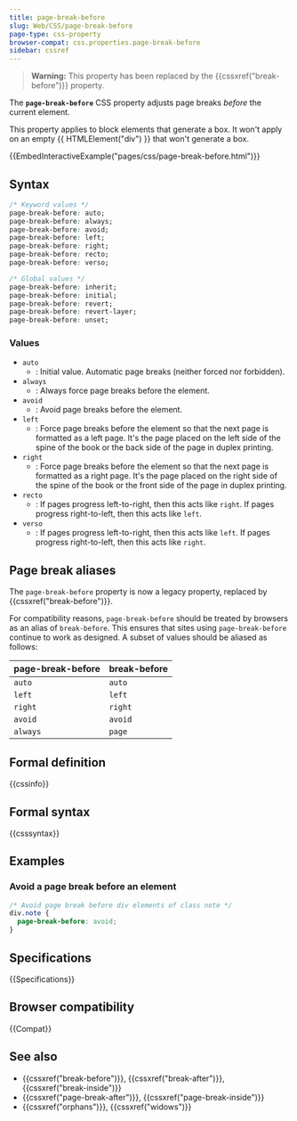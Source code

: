 ```yaml
---
title: page-break-before
slug: Web/CSS/page-break-before
page-type: css-property
browser-compat: css.properties.page-break-before
sidebar: cssref
---
```



> **Warning:** This property has been replaced by the {{cssxref("break-before")}} property.

The **`page-break-before`** CSS property adjusts page breaks _before_ the current element.

This property applies to block elements that generate a box. It won't apply on an empty {{ HTMLElement("div") }} that won't generate a box.

{{EmbedInteractiveExample("pages/css/page-break-before.html")}}

## Syntax

```css
/* Keyword values */
page-break-before: auto;
page-break-before: always;
page-break-before: avoid;
page-break-before: left;
page-break-before: right;
page-break-before: recto;
page-break-before: verso;

/* Global values */
page-break-before: inherit;
page-break-before: initial;
page-break-before: revert;
page-break-before: revert-layer;
page-break-before: unset;
```

### Values

- `auto`
  - : Initial value. Automatic page breaks (neither forced nor forbidden).
- `always`
  - : Always force page breaks before the element.
- `avoid`
  - : Avoid page breaks before the element.
- `left`
  - : Force page breaks before the element so that the next page is formatted as a left page. It's the page placed on the left side of the spine of the book or the back side of the page in duplex printing.
- `right`
  - : Force page breaks before the element so that the next page is formatted as a right page. It's the page placed on the right side of the spine of the book or the front side of the page in duplex printing.
- `recto`
  - : If pages progress left-to-right, then this acts like `right`. If pages progress right-to-left, then this acts like `left`.
- `verso`
  - : If pages progress left-to-right, then this acts like `left`. If pages progress right-to-left, then this acts like `right`.

## Page break aliases

The `page-break-before` property is now a legacy property, replaced by {{cssxref("break-before")}}.

For compatibility reasons, `page-break-before` should be treated by browsers as an alias of `break-before`. This ensures that sites using `page-break-before` continue to work as designed. A subset of values should be aliased as follows:

| page-break-before | break-before |
| ----------------- | ------------ |
| `auto`            | `auto`       |
| `left`            | `left`       |
| `right`           | `right`      |
| `avoid`           | `avoid`      |
| `always`          | `page`       |

## Formal definition

{{cssinfo}}

## Formal syntax

{{csssyntax}}

## Examples

### Avoid a page break before an element

```css
/* Avoid page break before div elements of class note */
div.note {
  page-break-before: avoid;
}
```

## Specifications

{{Specifications}}

## Browser compatibility

{{Compat}}

## See also

- {{cssxref("break-before")}}, {{cssxref("break-after")}}, {{cssxref("break-inside")}}
- {{cssxref("page-break-after")}}, {{cssxref("page-break-inside")}}
- {{cssxref("orphans")}}, {{cssxref("widows")}}
